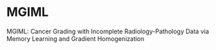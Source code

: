 # MGIML
MGIML: Cancer Grading with Incomplete Radiology-Pathology Data via Memory Learning and Gradient Homogenization
